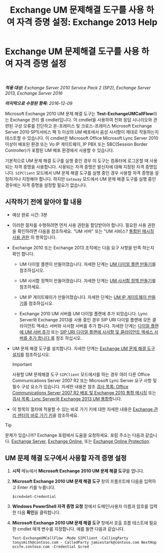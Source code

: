 ﻿---
title: 'Exchange UM 문제해결 도구를 사용 하 여 자격 증명 설정: Exchange 2013 Help'
TOCTitle: Exchange UM 문제해결 도구를 사용 하 여 자격 증명 설정
ms:assetid: 542b7718-9345-40cc-bcb2-e307e70a1fa2
ms:mtpsurl: https://technet.microsoft.com/ko-kr/library/Ff630916(v=EXCHG.150)
ms:contentKeyID: 56270326
ms.date: 05/22/2018
mtps_version: v=EXCHG.150
ms.translationtype: MT
---

# Exchange UM 문제해결 도구를 사용 하 여 자격 증명 설정

 

_**적용 대상:** Exchange Server 2010 Service Pack 2 (SP2), Exchange Server 2013, Exchange Server 2016_

_**마지막으로 수정된 항목:** 2016-12-09_

Microsoft Exchange 2010 UM 문제 해결 도구는 **Test-ExchangeUMCallFlow**라는 Exchange 관리 셸 cmdlet입니다. 이 cmdlet을 사용하여 전화 응답 시나리오와 관련된 구성 오류를 진단하고 온-프레미스 및 크로스-프레미스 Microsoft Exchange Server 2010 SP1(서비스 팩 1) 이상의 UM 배포에서 음성 사서함이 제대로 작동하는지 테스트할 수 있습니다. 이 cmdlet은 Microsoft Office Microsoft Lync Server 2010 이상이 배포된 환경 또는 Vo IP 게이트웨이, IP PBX 또는 SBC(Session Border Controller)가 포함된 UM 배포 환경에서 사용할 수 있습니다.

기본적으로 UM 문제 해결 도구를 실행 중인 경우 이 도구는 컴퓨터에 로그온할 때 사용되는 자격 증명을 사용합니다. 사용되는 자격 증명은 발신자에 대해 지정된 자격 증명입니다. `SIPClient` 모드에서 UM 문제 해결 도구를 실행 중인 경우 사용할 자격 증명을 설정하거나 지정해야 합니다. 하지만 `Gateway` 모드에서 UM 문제 해결 도구를 실행 중인 경우에는 자격 증명을 설정할 필요가 없습니다.

## 시작하기 전에 알아야 할 내용

  - 예상 완료 시간: 3분

  - 이러한 절차를 수행하려면 먼저 사용 권한을 할당받아야 합니다. 필요한 사용 권한을 확인하려면 다음을 참조하세요. "UM 서버" 또는 "UM 서비스? [통합된 메시징 사용 권한](unified-messaging-permissions-exchange-2013-help.md) 의 항목입니다.

  - Exchange 2010 또는 Exchange 2013 조직에는 다음 요구 사항을 만족 하는지 확인 합니다.
    
      - UM 다이얼 플랜이 만들어졌습니다. 자세한 단계는 [UM 다이얼 플랜 만들기](https://docs.microsoft.com/ko-kr/exchange/voice-mail-unified-messaging/connect-voice-mail-system/create-um-dial-plan)를 참조하십시오.
    
      - UM 사서함 정책이 만들어졌습니다. 자세한 단계는 [UM 사서함 정책 만들기](https://docs.microsoft.com/ko-kr/exchange/voice-mail-unified-messaging/set-up-voice-mail/create-um-mailbox-policy)를 참조하세요.
    
      - UM IP 게이트웨이가 만들어졌습니다. 자세한 단계는 [UM IP 게이트웨이 만들기](https://docs.microsoft.com/ko-kr/exchange/voice-mail-unified-messaging/connect-voice-mail-system/create-um-ip-gateway)를 참조하십시오.
    
      - Exchange 2010 UM 서버를 UM 다이얼 플랜에 추가 되었습니다. Lync Server와 Exchange 2013을 사용 중인 경우 SIP URI 다이얼 플랜에 모든 클라이언트 액세스 서버와 사서함 서버를 추가 합니다. 자세한 단계는 [다이얼 플랜에 UM 서버 추가](https://go.microsoft.com/fwlink/p/?linkid=313051) 또는 [SIP URI 다이얼 플랜에 사서함 및 클라이언트 액세스 서버를 추가 합니다.](add-mailbox-and-client-access-servers-to-a-sip-uri-dial-plan-exchange-2013-help.md)를 참조 하십시오.

  - UM 문제 해결 도구를 설치합니다. 자세한 단계는 [Exchange UM 문제 해결 도구 설치](install-the-exchange-um-troubleshooting-tool-exchange-2013-help.md)를 참조하십시오.
    

    > [!IMPORTANT]
    > 사용할 UM 문제해결 도구 <CODE>SIPClient</CODE> 모드에서를 하는 경우 여러 다른 Office Communications Server 2007 R2 또는 Microsoft Lync Server 요구 사항 및 필수 구성 요소가 있습니다. 자세한 내용은 참조 <A href="https://go.microsoft.com/fwlink/p/?linkid=311961">검사 목록: Office Communications Server 2007 R2 배포 및 Exchange 2010 통합 메시징</A> 또는 <A href="checklist-integrate-exchange-2013-um-with-lync-server-exchange-2013-help.md">검사 목록: Lync Server와 Exchange 2013 UM 통합</A>합니다.



  - 이 항목의 절차에 적용할 수 있는 바로 가기 키에 대한 자세한 내용은 [Exchange 관리 센터의 바로 가기 키](keyboard-shortcuts-in-the-exchange-admin-center-exchange-online-protection-help.md)을 참조하세요.


> [!TIP]
> 문제가 있습니까? Exchange 포럼에서 도움을 요청하세요. 포럼 주소는 다음과 같습니다. <A href="https://go.microsoft.com/fwlink/p/?linkid=60612">Exchange Server</A>, <A href="https://go.microsoft.com/fwlink/p/?linkid=267542">Exchange Online</A>, 또는 <A href="https://go.microsoft.com/fwlink/p/?linkid=285351">Exchange Online Protection</A>.



## UM 문제 해결 도구에서 사용할 자격 증명 설정

1.  **시작** 메뉴에서 **Microsoft Exchange 2010 UM 문제 해결 도구**를 엽니다.

2.  **Microsoft Exchange 2010 UM 문제 해결 도구** 창의 프롬프트에 다음을 입력하고 Enter 키를 누릅니다.
    
        $cred=Get-Credential

3.  **Windows PowerShell 자격 증명 요청** 창에서 도메인\\사용자 이름과 암호를 입력한 다음 **확인**을 클릭합니다.

4.  **Microsoft Exchange 2010 UM 문제 해결 도구** 창에서 호출 흐름 테스트에 필요한 cmdlet 매개 변수를 지정합니다. 예를 들면 다음과 같습니다.
    
        Test-ExchangeUMCallFlow -Mode SIPClient -CallingParty tonysmith@contoso.com - CalledParty jamiestark@contoso.com NextHop ocsfe.contoso.com -Credential $cred

